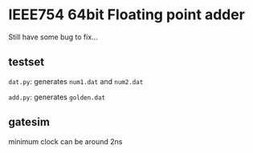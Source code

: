 # IEEE754 64bit Floating point adder
Still have some bug to fix...

## testset
`dat.py`: generates `num1.dat` and `num2.dat`

`add.py`: generates `golden.dat`

## gatesim
minimum clock can be around 2ns